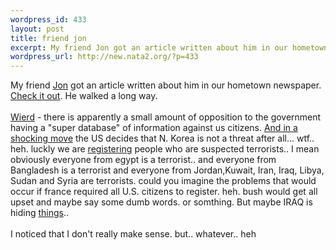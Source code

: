 ```yaml
--- 
wordpress_id: 433
layout: post
title: friend jon
excerpt: My friend Jon got an article written about him in our hometown newspaper. Check it out. He walked a long way. Wierd - there is appare...
wordpress_url: http://new.nata2.org/?p=433
---
```

My friend <a href="http://in5anity.org">Jon</a> got an article written about him in our hometown newspaper. <a href="http://www.greeleytrib.com/apps/pbcs.dll/article?Site=GR&Date=20030116&Category=OUTDOORS&ArtNo=301150011&Ref=AR&SectionCat=FEATURES">Check it out</a>. He walked a long way. <Br><br/><a href="http://www.businessweek.com/technology/cnet/stories/980889.htm">Wierd</a> - there is apparently a small amount of opposition to the government having a "super database" of information against us citizens. <a href="http://www.washtimes.com/national/20030116-72466627.htm">And in a shocking move</a> the US decides that N. Korea is not a threat after all... wtf.. heh.  luckly we are <a href="http://www.washingtonpost.com/wp-dyn/articles/A667-2003Jan16.html">registering</a> people who are suspected terrorists.. I mean obviously everyone from egypt is a terrorist.. and everyone from Bangladesh is a terrorist and everyone from  Jordan,Kuwait, Iran, Iraq, Libya, Sudan and Syria are terrorists. could you imagine the problems that would occur if france required all U.S. citizens to register. heh. bush would get all upset and maybe say some dumb words. or somthing. But maybe IRAQ is hiding <a href="http://www.cnn.com/2003/WORLD/meast/01/16/sproject.irq.wrap/index.html">things</a>..  <br/><br/>I noticed that I don't really make sense. but.. whatever.. heh
